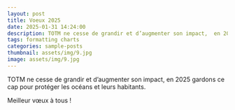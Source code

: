 ```yaml
---
layout: post
title: Voeux 2025
date: 2025-01-31 14:24:00
description: TOTM ne cesse de grandir et d’augmenter son impact,  en 2025 gardons ce cap pour protéger les océans et leurs habitants. Meilleur vœux à tous !
tags: formatting charts
categories: sample-posts
thumbnail: assets/img/9.jpg
image: assets/img/9.jpg
---
```


TOTM ne cesse de grandir et d’augmenter son impact,  en 2025 gardons ce cap pour protéger les océans et leurs habitants. 

<bold>Meilleur vœux à tous !<bold>


